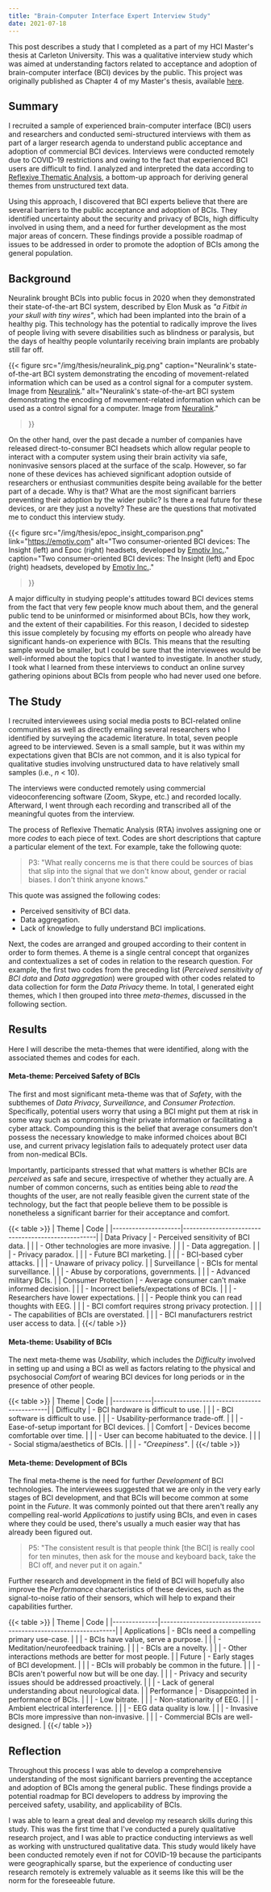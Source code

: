 ```yaml
---
title: "Brain-Computer Interface Expert Interview Study"
date: 2021-07-18
---
```


This post describes a study that I completed as a part of my HCI Master's
thesis at Carleton University. This was a qualitative interview study which was
aimed at understanding factors related to acceptance and adoption of
brain-computer interface (BCI) devices by the public. This project was
originally published as Chapter 4 of my Master's thesis, available
[here](/docs/thesis_FINAL.pdf).

## Summary

I recruited a sample of experienced brain-computer interface (BCI) users and
researchers and conducted semi-structured interviews with them as part of a
larger research agenda to understand public acceptance and adoption of
commercial BCI devices. Interviews were conducted remotely due to COVID-19
restrictions and owing to the fact that experienced BCI users are difficult to
find. I analyzed and interpreted the data according to [Reflexive Thematic
Analysis](https://www.psych.auckland.ac.nz/en/about/thematic-analysis.html#95c4b0bee0b9774eee5f7ba22cb91d53),
a bottom-up approach for deriving general themes from unstructured text data.

Using this approach, I discovered that BCI experts believe that there are
several barriers to the public acceptance and adoption of BCIs. They identified
uncertainty about the security and privacy of BCIs, high difficulty involved in
using them, and a need for further development as the most major areas of
concern. These findings provide a possible roadmap of issues to be addressed in
order to promote the adoption of BCIs among the general population.


## Background

Neuralink brought BCIs into public focus in 2020 when they demonstrated their
state-of-the-art BCI system, described by Elon Musk as *"a Fitbit in your skull
with tiny wires"*, which had been implanted into the brain of a healthy pig.
This technology has the potential to radically improve the lives of people living
with severe disabilities such as blindness or paralysis, but the days of
healthy people voluntarily receiving brain implants are probably still far off.

{{< figure
  src="/img/thesis/neuralink_pig.png"
  caption="Neuralink's state-of-the-art BCI system demonstrating the encoding of movement-related information which can be used as a control signal for a computer system. Image from [Neuralink](https://neuralink.com/)."
  alt="Neuralink's state-of-the-art BCI system demonstrating the encoding of movement-related information which can be used as a control signal for a computer. Image from [Neuralink](https://neuralink.com/)."
>}}

On the other hand, over the past decade a number of companies have released
direct-to-consumer BCI headsets which allow regular people to interact with a
computer system using their brain activity via safe, noninvasive sensors placed
at the surface of the scalp. However, so far none of these devices has achieved
significant adoption outside of researchers or enthusiast communities despite
being available for the better part of a decade. Why is that?  What are the
most significant barriers preventing their adoption by the wider public?  Is
there a real future for these devices, or are they just a novelty? These are
the questions that motivated me to conduct this interview study.

{{< figure
  src="/img/thesis/epoc_insight_comparison.png"
  link="https://emotiv.com"
  alt="Two consumer-oriented BCI devices: The Insight (left) and Epoc (right) headsets, developed by [Emotiv Inc.](https://emotiv.com)."
  caption="Two consumer-oriented BCI devices: The Insight (left) and Epoc (right) headsets, developed by [Emotiv Inc.](https://emotiv.com)."
>}}

A major difficulty in studying people's attitudes toward BCI devices stems from
the fact that very few people know much about them, and the general public tend
to be uninformed or misinformed about BCIs, how they work, and the extent of
their capabilities. For this reason, I decided to sidestep this issue
completely by focusing my efforts on people who already have significant
hands-on experience with BCIs. This means that the resulting sample would be
smaller, but I could be sure that the interviewees would be well-informed about
the topics that I wanted to investigate. In another study, I took what I
learned from these interviews to conduct an online survey gathering opinions
about BCIs from people who had never used one before.


## The Study

I recruited interviewees using social media posts to BCI-related online
communities as well as directly emailing several researchers who I identified
by surveying the academic literature. In total, seven people agreed to be
interviewed. Seven is a small sample, but it was within my expectations given
that BCIs are not common, and it is also typical for qualitative studies
involving unstructured data to have relatively small samples (i.e., *n* < 10).

The interviews were conducted remotely using commercial videoconferencing
software (Zoom, Skype, etc.) and recorded locally. Afterward, I went through each
recording and transcribed all of the meaningful quotes from the interview.

The process of Reflexive Thematic Analysis (RTA) involves assigning one or more
*codes* to each piece of text. Codes are short descriptions that capture a
particular element of the text. For example, take the following quote:

<blockquote>
P3: "What really concerns me is that there could be sources of bias that slip
into the signal that we don't know about, gender or racial biases. I don't
think anyone knows."
</blockquote>

This quote was assigned the following codes:
<ul>
<li>Perceived sensitivity of BCI data.</li>
<li>Data aggregation.</li>
<li>Lack of knowledge to fully understand BCI implications.</li>
</ul>

Next, the codes are arranged and grouped according to their content in order to
form themes. A theme is a single central concept that organizes and
contextualizes a set of codes in relation to the research question. For
example, the first two codes from the preceding list (*Perceived sensitivity of
BCI data* and *Data aggregation*) were grouped with other codes related to data
collection for form the *Data Privacy* theme. In total, I generated eight
themes, which I then grouped into three *meta-themes*, discussed in the
following section.

## Results

Here I will describe the meta-themes that were identified, along with
the associated themes and codes for each.

#### Meta-theme: Perceived Safety of BCIs

The first and most significant meta-theme was that of *Safety*, with the
subthemes of *Data Privacy*, *Surveillance*, and *Consumer Protection*.
Specifically, potential users worry that using a BCI might put them at risk in
some way such as compromising their private information or facilitating a cyber
attack.  Compounding this is the belief that average consumers don't possess
the necessary knowledge to make informed choices about BCI use, and current
privacy legislation fails to adequately protect user data from non-medical
BCIs.

Importantly, participants stressed that what matters is whether BCIs are
*perceived* as safe and secure, irrespective of whether they actually are. A
number of common concerns, such as entities being able to *read* the thoughts
of the user, are not really feasible given the current state of the technology,
but the fact that people believe them to be possible is nonetheless a
significant barrier for their acceptance and comfort.

{{< table >}}
| Theme               | Code                                              |
|---------------------|---------------------------------------------------|
| Data Privacy        | - Perceived sensitivity of BCI data.              |
|                     | - Other technologies are more invasive.           |
|                     | - Data aggregation.                               |
|                     | - Privacy paradox.                                |
|                     | - Future BCI marketing.                           |
|                     | - BCI-based cyber attacks.                        |
|                     | - Unaware of privacy policy.                      |
| Surveillance        | - BCIs for mental surveillance.                   |
|                     | - Abuse by corporations, governments.             |
|                     | - Advanced military BCIs.                         |
| Consumer Protection | - Average consumer can't make informed decision.  |
|                     | - Incorrect beliefs/expectations of BCIs.         |
|                     | - Researchers have lower expectations.            |
|                     | - People think you can read thoughts with EEG.    |
|                     | - BCI comfort requires strong privacy protection. |
|                     | - The capabilities of BCIs are overstated.        |
|                     | - BCI manufacturers restrict user access to data. |
{{</ table >}}


#### Meta-theme: Usability of BCIs

The next meta-theme was *Usability*, which includes the *Difficulty* involved
in setting up and using a BCI as well as factors relating to the physical
and psychosocial *Comfort* of wearing BCI devices for long periods or in the
presence of other people.

{{< table >}}
| Theme      | Code                                        |
|------------|---------------------------------------------|
| Difficulty | - BCI hardware is difficult to use.         |
|            | - BCI software is difficult to use.         |
|            | - Usability-performance trade-off.          |
|            | - Ease-of-setup important for BCI devices.  |
| Comfort    | - Devices become comfortable over time.     |
|            | - User can become habituated to the device. |
|            | - Social stigma/aesthetics of BCIs.         |
|            | - *"Creepiness"*.                           |
{{</ table >}}


#### Meta-theme: Development of BCIs

The final meta-theme is the need for further *Development* of BCI technologies.
The interviewees suggested that we are only in the very early stages of BCI
development, and that BCIs will become common at some point in the *Future*. It
was commonly pointed out that there aren't really any compelling real-world
*Applications* to justify using BCIs, and even in cases where they could be
used, there's usually a much easier way that has already been figured out.

<blockquote>
P5: "The consistent result is that people think [the BCI] is really cool for
ten minutes, then ask for the mouse and keyboard back, take the BCI off, and
never put it on again."
</blockquote>

Further research and development in the field of BCI will hopefully also
improve the *Performance* characteristics of these devices, such as the
signal-to-noise ratio of their sensors, which will help to expand their
capabilities further.

{{< table >}}
| Theme        | Code                                                           |
|--------------|----------------------------------------------------------------|
| Applications | - BCIs need a compelling primary use-case.                     |
|              | - BCIs have value, serve a purpose.                            |
|              | - Meditation/neurofeedback training.                           |
|              | - BCIs are a novelty.                                          |
|              | - Other interactions methods are better for most people.       |
| Future       | - Early stages of BCI development.                             |
|              | - BCIs will probably be common in the future.                  |
|              | - BCIs aren't powerful now but will be one day.                |
|              | - Privacy and security issues should be addressed proactively. |
|              | - Lack of general understanding about neurological data.       |
| Performance  | - Disappointed in performance of BCIs.                         |
|              | - Low bitrate.                                                 |
|              | - Non-stationarity of EEG.                                     |
|              | - Ambient electrical interference.                             |
|              | - EEG data quality is low.                                     |
|              | - Invasive BCIs more impressive than non-invasive.             |
|              | - Commercial BCIs are well-designed.                           |
{{</ table >}}

## Reflection

Throughout this process I was able to develop a comprehensive understanding of
the most significant barriers preventing the acceptance and adoption of BCIs
among the general public. These findings provide a potential roadmap for BCI
developers to address by improving the perceived safety, usability, and
applicability of BCIs.

I was able to learn a great deal and develop my research skills during this
study.  This was the first time that I've conducted a purely qualitative
research project, and I was able to practice conducting interviews as well as
working with unstructured qualitative data. This study would likely have been
conducted remotely even if not for COVID-19 because the participants were
geographically sparse, but the experience of conducting user research remotely
is extremely valuable as it seems like this will be the norm for the
foreseeable future.
